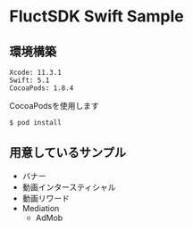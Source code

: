 # FluctSDK Swift Sample

## 環境構築

```
Xcode: 11.3.1
Swift: 5.1
CocoaPods: 1.8.4
```

CocoaPodsを使用します

```sh
$ pod install
```

## 用意しているサンプル

- バナー
- 動画インタースティシャル
- 動画リワード
- Mediation
    - AdMob
